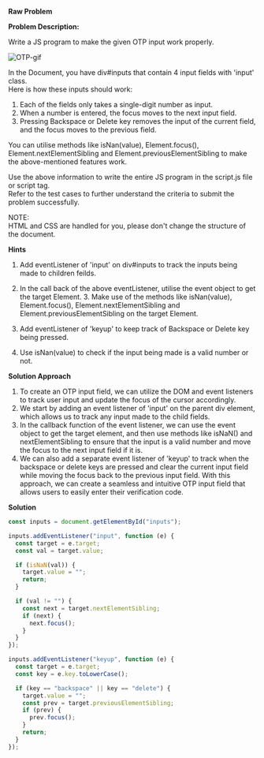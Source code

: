 **Raw Problem**

**Problem Description:**

Write a JS program to make the given OTP input work properly.

![OTP-gif](https://i.postimg.cc/bJvnxB7W/OTP-gif.gif)

In the Document, you have div#inputs that contain 4 input fields with 'input' class.  
Here is how these inputs should work:

1. Each of the fields only takes a single-digit number as input.
2. When a number is entered, the focus moves to the next input field.
3. Pressing Backspace or Delete key removes the input of the current field, and the focus moves to the previous field.

You can utilise methods like isNan(value), Element.focus(), Element.nextElementSibling and Element.previousElementSibling to make the above-mentioned features work.

Use the above information to write the entire JS program in the script.js file or script tag.  
Refer to the test cases to further understand the criteria to submit the problem successfully.

NOTE:  
HTML and CSS are handled for you, please don't change the structure of the document.

**Hints**

1. Add eventListener of 'input' on div#inputs to track the inputs being made to children feilds.

2. In the call back of the above eventListener, utilise the event object to get the target Element. 3. Make use of the methods like isNan(value), Element.focus(), Element.nextElementSibling and Element.previousElementSibling on the target Element.

3. Add eventListener of 'keyup' to keep track of Backspace or Delete key being pressed.

4. Use isNan(value) to check if the input being made is a valid number or not.

**Solution Approach**

1. To create an OTP input field, we can utilize the DOM and event listeners to track user input and update the focus of the cursor accordingly.
2. We start by adding an event listener of 'input' on the parent div element, which allows us to track any input made to the child fields.
3. In the callback function of the event listener, we can use the event object to get the target element, and then use methods like isNaN() and nextElementSibling to ensure that the input is a valid number and move the focus to the next input field if it is.
4. We can also add a separate event listener of 'keyup' to track when the backspace or delete keys are pressed and clear the current input field while moving the focus back to the previous input field.
   With this approach, we can create a seamless and intuitive OTP input field that allows users to easily enter their verification code.

**Solution**

```js
const inputs = document.getElementById("inputs");

inputs.addEventListener("input", function (e) {
  const target = e.target;
  const val = target.value;

  if (isNaN(val)) {
    target.value = "";
    return;
  }

  if (val != "") {
    const next = target.nextElementSibling;
    if (next) {
      next.focus();
    }
  }
});

inputs.addEventListener("keyup", function (e) {
  const target = e.target;
  const key = e.key.toLowerCase();

  if (key == "backspace" || key == "delete") {
    target.value = "";
    const prev = target.previousElementSibling;
    if (prev) {
      prev.focus();
    }
    return;
  }
});
```
